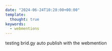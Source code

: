 ```yaml
---
date: "2024-06-24T10:28:00+00:00"
template:
  thought: true
keywords:
  - webmentions
---
```


testing brid.gy auto publish with the webmention
